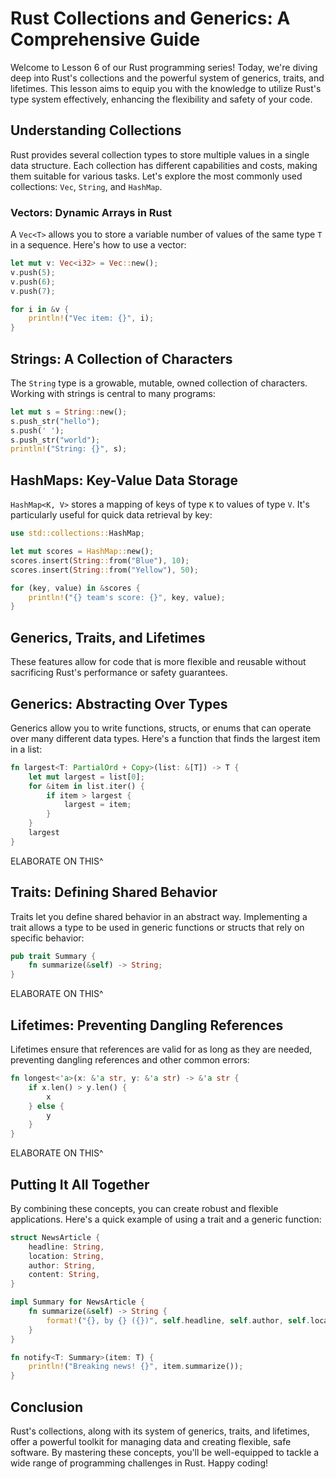 # Rust Collections and Generics: A Comprehensive Guide

Welcome to Lesson 6 of our Rust programming series! Today, we're diving deep into Rust's collections and the powerful system of generics, traits, and lifetimes. This lesson aims to equip you with the knowledge to utilize Rust's type system effectively, enhancing the flexibility and safety of your code.

## Understanding Collections

Rust provides several collection types to store multiple values in a single data structure. Each collection has different capabilities and costs, making them suitable for various tasks. Let's explore the most commonly used collections: `Vec`, `String`, and `HashMap`.

### Vectors: Dynamic Arrays in Rust

A `Vec<T>` allows you to store a variable number of values of the same type `T` in a sequence. Here's how to use a vector:

```rust
let mut v: Vec<i32> = Vec::new();
v.push(5);
v.push(6);
v.push(7);

for i in &v {
    println!("Vec item: {}", i);
}
```

## Strings: A Collection of Characters
The `String` type is a growable, mutable, owned collection of characters. Working with strings is central to many programs:

```rust
let mut s = String::new();
s.push_str("hello");
s.push(' ');
s.push_str("world");
println!("String: {}", s);
```

## HashMaps: Key-Value Data Storage
`HashMap<K, V>` stores a mapping of keys of type `K` to values of type `V`. It's particularly useful for quick data retrieval by key:

```rust
use std::collections::HashMap;

let mut scores = HashMap::new();
scores.insert(String::from("Blue"), 10);
scores.insert(String::from("Yellow"), 50);

for (key, value) in &scores {
    println!("{} team's score: {}", key, value);
}
```

## Generics, Traits, and Lifetimes

These features allow for code that is more flexible and reusable without sacrificing Rust's performance or safety guarantees.

## Generics: Abstracting Over Types

Generics allow you to write functions, structs, or enums that can operate over many different data types. Here's a function that finds the largest item in a list:

```rust
fn largest<T: PartialOrd + Copy>(list: &[T]) -> T {
    let mut largest = list[0];
    for &item in list.iter() {
        if item > largest {
            largest = item;
        }
    }
    largest
}
```

ELABORATE ON THIS^

## Traits: Defining Shared Behavior

Traits let you define shared behavior in an abstract way. Implementing a trait allows a type to be used in generic functions or structs that rely on specific behavior:

```rust
pub trait Summary {
    fn summarize(&self) -> String;
}
```

ELABORATE ON THIS^

## Lifetimes: Preventing Dangling References

Lifetimes ensure that references are valid for as long as they are needed, preventing dangling references and other common errors:

```rust
fn longest<'a>(x: &'a str, y: &'a str) -> &'a str {
    if x.len() > y.len() {
        x
    } else {
        y
    }
}
```

ELABORATE ON THIS^

## Putting It All Together

By combining these concepts, you can create robust and flexible applications. Here's a quick example of using a trait and a generic function:

```rust
struct NewsArticle {
    headline: String,
    location: String,
    author: String,
    content: String,
}

impl Summary for NewsArticle {
    fn summarize(&self) -> String {
        format!("{}, by {} ({})", self.headline, self.author, self.location)
    }
}

fn notify<T: Summary>(item: T) {
    println!("Breaking news! {}", item.summarize());
}
```

## Conclusion

Rust's collections, along with its system of generics, traits, and lifetimes, offer a powerful toolkit for managing data and creating flexible, safe software. By mastering these concepts, you'll be well-equipped to tackle a wide range of programming challenges in Rust. Happy coding!

